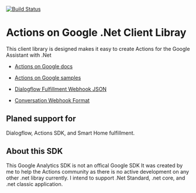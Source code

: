 [![Build Status](https://travis-ci.org/LindaLawton/actions-on-google-dotnet.svg?branch=master, "Build Status")](https://travis-ci.org/LindaLawton/actions-on-google-dotnet)


# Actions on Google .Net Client Libray



This client library is designed makes it easy to create Actions for the Google Assistant with .Net


* [Actions on Google docs](https://developers.google.com/actions/)

* [Actions on Google samples](https://developers.google.com/actions/samples/)
* [Dialogflow Fulfillment Webhook JSON](https://github.com/dialogflow/fulfillment-webhook-json)
* [Conversation Webhook Format](https://developers.google.com/actions/build/json/conversation-webhook-json)

## Planed support for 

 Dialogflow, Actions SDK, and Smart Home fulfillment.

## About this SDK


This Google Analytics SDK is not an offical Google SDK It was created by me to help the Actions community as there is no active development on any other .net libray currently.   I intend to support .Net Standard, .net core, and .net classic application.  